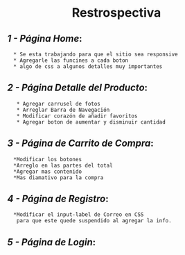 <h1 align="center">Restrospectiva</h1>

## _1 - Página Home_:
      * Se esta trabajando para que el sitio sea responsive
      * Agregarle las funcines a cada boton
      * algo de css a algunos detalles muy importantes 


## _2 - Página Detalle del Producto_:
       * Agregar carrusel de fotos 
       * Arreglar Barra de Navegación
       * Modificar corazón de añadir favoritos
       * Agregar boton de aumentar y disminuir cantidad

## _3 - Página de Carrito de Compra_:
      *Modificar los botones
      *Arreglo en las partes del total
      *Agregar mas contenido
      *Mas diamativo para la compra

## _4 - Página de Registro_:
      *Modificar el input-label de Correo en CSS
       para que este quede suspendido al agregar la info.

## _5 - Página de Login_:
